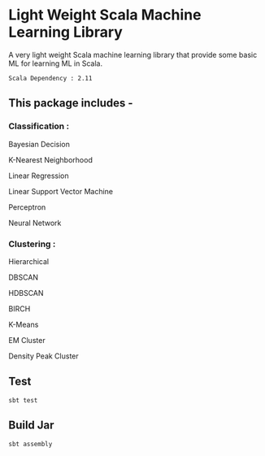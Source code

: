 # Light Weight Scala Machine Learning Library

A very light weight Scala machine learning library that provide some basic ML for learning ML in Scala.

    Scala Dependency : 2.11

## This package includes -

### Classification :

Bayesian Decision

K-Nearest Neighborhood

Linear Regression

Linear Support Vector Machine

Perceptron

Neural Network

### Clustering :

Hierarchical

DBSCAN

HDBSCAN

BIRCH

K-Means

EM Cluster

Density Peak Cluster

## Test

    sbt test

## Build Jar

    sbt assembly
